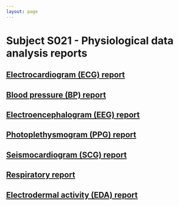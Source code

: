 ```yaml
---
layout: page
---
```


# Subject S021 - Physiological data analysis reports

## [Electrocardiogram (ECG) report](./ecg/README.md)

## [Blood pressure (BP) report](./bp/README.md)

## [Electroencephalogram (EEG) report](./eeg/README.md)

## [Photoplethysmogram (PPG) report](./ppg/README.md)

## [Seismocardiogram (SCG) report](./scg/README.md)

## [Respiratory report](./rsp/README.md)

## [Electrodermal activity (EDA) report](./eda/README.md)

